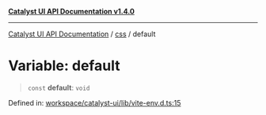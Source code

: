 [**Catalyst UI API Documentation v1.4.0**](../../README.md)

---

[Catalyst UI API Documentation](../../README.md) / [css](../README.md) / default

# Variable: default

> `const` **default**: `void`

Defined in: [workspace/catalyst-ui/lib/vite-env.d.ts:15](https://github.com/TheBranchDriftCatalyst/catalyst-ui/blob/main/lib/vite-env.d.ts#L15)
